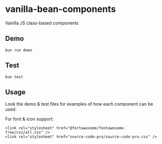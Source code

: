 # vanilla-bean-components

Vanilla JS class-based components

## Demo

`bun run demo`

## Test

`bun test`

## Usage

Look the demo & test files for examples of how each component can be used.

For font & icon support:
```
<link rel="stylesheet" href="@fortawesome/fontawesome-free/css/all.css" />
<link rel="stylesheet" href="source-code-pro/source-code-pro.css" />
```